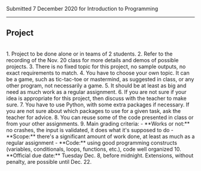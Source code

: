 Submitted 7 December 2020 for Introduction to Programming 
***
<h2>Project</h2>
<br>
1. Project to be done alone or in teams of 2 students.
2. Refer to the recording of the Nov. 20 class for more details and demos of possible projects.
3. There is no fixed topic for this project, no sample outputs, no exact requirements to match.
4. You have to choose your own topic. It can be a game, such as tic-tac-toe or mastermind, as suggested in class, or any other program, not necessarily a game.
5. It should be at least as big and need as much work as a regular assignment.
6. If you are not sure if your idea is appropriate for this project, then discuss with the teacher to make sure.
7. You have to use Python, with some extra packages if necessary. If you are not sure about which packages to use for a given task, ask the teacher for advice.
8. You can reuse some of the code presented in class or from your other assignments.
9. Main grading criteria:
    - **Works or not:** no crashes, the input is validated, it does what it's supposed to do
    - **Scope:** there's a significant amount of work done, at least as much as a regular assignment
    - **Code:** using good programming constructs (variables, conditionals, loops, functions, etc.), code well organized
10. **Official due date:** Tuesday Dec. 8, before midnight. 
Extensions, without penalty, are possible until Dec. 22. 